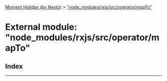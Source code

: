 [Moment Holiday (by Nesto)](../README.md) > ["node_modules/rxjs/src/operator/mapTo"](../modules/_node_modules_rxjs_src_operator_mapto_.md)

# External module: "node_modules/rxjs/src/operator/mapTo"

## Index

---

